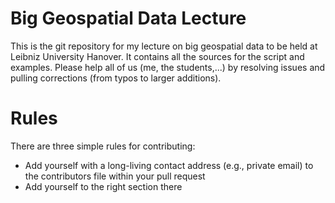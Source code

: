# Big Geospatial Data Lecture

This is the git repository for my lecture on big geospatial data to be held
at Leibniz University Hanover. It contains all the sources for the script and
examples. Please help all of us (me, the students,...) by resolving issues and
pulling corrections (from typos to larger additions).

# Rules
There are three simple rules for contributing:
- Add yourself with a long-living contact address (e.g., private email) to 
  the contributors file within your pull request
- Add yourself to the right section there

